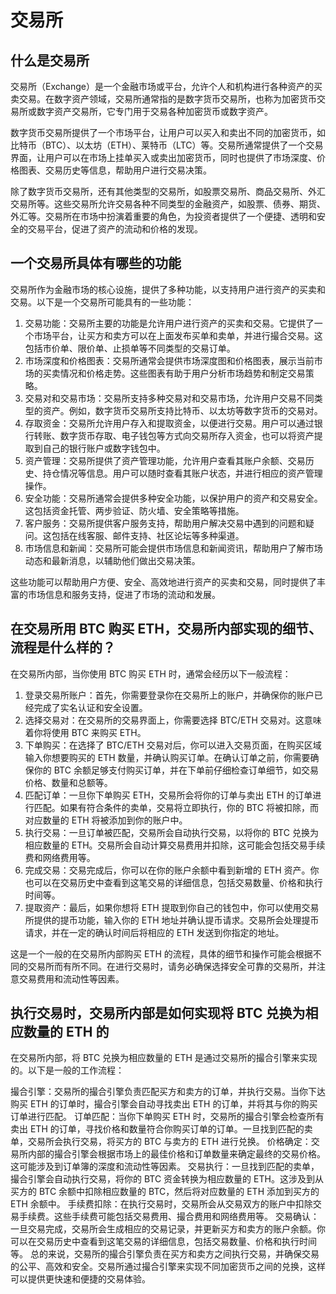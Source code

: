 # 交易所
## 什么是交易所
交易所（Exchange）是一个金融市场或平台，允许个人和机构进行各种资产的买卖交易。在数字资产领域，交易所通常指的是数字货币交易所，也称为加密货币交易所或数字资产交易所，它专门用于交易各种加密货币或数字资产。

数字货币交易所提供了一个市场平台，让用户可以买入和卖出不同的加密货币，如比特币（BTC）、以太坊（ETH）、莱特币（LTC）等。交易所通常提供了一个交易界面，让用户可以在市场上挂单买入或卖出加密货币，同时也提供了市场深度、价格图表、交易历史等信息，帮助用户进行交易决策。

除了数字货币交易所，还有其他类型的交易所，如股票交易所、商品交易所、外汇交易所等。这些交易所允许交易各种不同类型的金融资产，如股票、债券、期货、外汇等。交易所在市场中扮演着重要的角色，为投资者提供了一个便捷、透明和安全的交易平台，促进了资产的流动和价格的发现。

## 一个交易所具体有哪些的功能
交易所作为金融市场的核心设施，提供了多种功能，以支持用户进行资产的买卖和交易。以下是一个交易所可能具有的一些功能：

1. 交易功能：交易所主要的功能是允许用户进行资产的买卖和交易。它提供了一个市场平台，让买方和卖方可以在上面发布买单和卖单，并进行撮合交易。这包括市价单、限价单、止损单等不同类型的交易订单。
1. 市场深度和价格图表：交易所通常会提供市场深度图和价格图表，展示当前市场的买卖情况和价格走势。这些图表有助于用户分析市场趋势和制定交易策略。
1. 交易对和交易市场：交易所支持多种交易对和交易市场，允许用户交易不同类型的资产。例如，数字货币交易所支持比特币、以太坊等数字货币的交易对。
1. 存取资金：交易所允许用户存入和提取资金，以便进行交易。用户可以通过银行转账、数字货币存取、电子钱包等方式向交易所存入资金，也可以将资产提取到自己的银行账户或数字钱包中。
1. 资产管理：交易所提供了资产管理功能，允许用户查看其账户余额、交易历史、持仓情况等信息。用户可以随时查看其账户状态，并进行相应的资产管理操作。
1. 安全功能：交易所通常会提供多种安全功能，以保护用户的资产和交易安全。这包括资金托管、两步验证、防火墙、安全策略等措施。
1. 客户服务：交易所提供客户服务支持，帮助用户解决交易中遇到的问题和疑问。这包括在线客服、邮件支持、社区论坛等多种渠道。
1. 市场信息和新闻：交易所可能会提供市场信息和新闻资讯，帮助用户了解市场动态和最新消息，以辅助他们做出交易决策。

这些功能可以帮助用户方便、安全、高效地进行资产的买卖和交易，同时提供了丰富的市场信息和服务支持，促进了市场的流动和发展。

## 在交易所用 BTC 购买 ETH，交易所内部实现的细节、流程是什么样的？
在交易所内部，当你使用 BTC 购买 ETH 时，通常会经历以下一般流程：

1. 登录交易所账户：首先，你需要登录你在交易所上的账户，并确保你的账户已经完成了实名认证和安全设置。
1. 选择交易对：在交易所的交易界面上，你需要选择 BTC/ETH 交易对。这意味着你将使用 BTC 来购买 ETH。
1. 下单购买：在选择了 BTC/ETH 交易对后，你可以进入交易页面，在购买区域输入你想要购买的 ETH 数量，并确认购买订单。在确认订单之前，你需要确保你的 BTC 余额足够支付购买订单，并在下单前仔细检查订单细节，如交易价格、数量和总额等。
1. 匹配订单：一旦你下单购买 ETH，交易所会将你的订单与卖出 ETH 的订单进行匹配。如果有符合条件的卖单，交易将立即执行，你的 BTC 将被扣除，而对应数量的 ETH 将被添加到你的账户中。
1. 执行交易：一旦订单被匹配，交易所会自动执行交易，以将你的 BTC 兑换为相应数量的 ETH。交易所会自动计算交易费用并扣除，这可能会包括交易手续费和网络费用等。
1. 完成交易：交易完成后，你可以在你的账户余额中看到新增的 ETH 资产。你也可以在交易历史中查看到这笔交易的详细信息，包括交易数量、价格和执行时间等。
1. 提取资产：最后，如果你想将 ETH 提取到你自己的钱包中，你可以使用交易所提供的提币功能，输入你的 ETH 地址并确认提币请求。交易所会处理提币请求，并在一定的确认时间后将相应的 ETH 发送到你指定的地址。

这是一个一般的在交易所内部购买 ETH 的流程，具体的细节和操作可能会根据不同的交易所而有所不同。在进行交易时，请务必确保选择安全可靠的交易所，并注意交易费用和流动性等因素。

## 执行交易时，交易所内部是如何实现将 BTC 兑换为相应数量的 ETH 的
在交易所内部，将 BTC 兑换为相应数量的 ETH 是通过交易所的撮合引擎来实现的。以下是一般的工作流程：

撮合引擎：交易所的撮合引擎负责匹配买方和卖方的订单，并执行交易。当你下达购买 ETH 的订单时，撮合引擎会自动寻找卖出 ETH 的订单，并将其与你的购买订单进行匹配。
订单匹配：当你下单购买 ETH 时，交易所的撮合引擎会检查所有卖出 ETH 的订单，寻找价格和数量符合你购买订单的订单。一旦找到匹配的卖单，交易所会执行交易，将买方的 BTC 与卖方的 ETH 进行兑换。
价格确定：交易所内部的撮合引擎会根据市场上的最佳价格和订单数量来确定最终的交易价格。这可能涉及到订单簿的深度和流动性等因素。
交易执行：一旦找到匹配的卖单，撮合引擎会自动执行交易，将你的 BTC 资金转换为相应数量的 ETH。这涉及到从买方的 BTC 余额中扣除相应数量的 BTC，然后将对应数量的 ETH 添加到买方的 ETH 余额中。
手续费扣除：在执行交易时，交易所会从交易双方的账户中扣除交易手续费。这些手续费可能包括交易费用、撮合费用和网络费用等。
交易确认：一旦交易完成，交易所会生成相应的交易记录，并更新买方和卖方的账户余额。你可以在交易历史中查看到这笔交易的详细信息，包括交易数量、价格和执行时间等。
总的来说，交易所的撮合引擎负责在买方和卖方之间执行交易，并确保交易的公平、高效和安全。交易所通过撮合引擎来实现不同加密货币之间的兑换，这样可以提供更快速和便捷的交易体验。